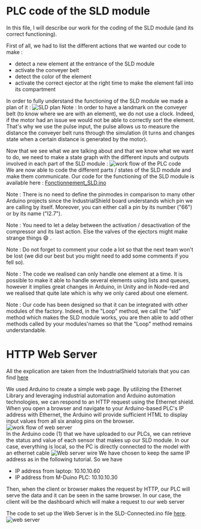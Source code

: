 # PLC code of the SLD module
In this file, I will describe our work for the coding of the SLD module (and its correct functioning).

First of all, we had to list the different actions that we wanted our code to make :

- detect a new element at the entrance of the SLD module
- activate the conveyer belt
- detect the color of the element
- activate the correct ejector at the right time to make the element fall into its compartment

In order to fully understand the functioning of the SLD module we made a plan of it :
![SLD plan](https://github.com/Weizhe-JIA/2.Digital-twin-of-a-Fischertechnik-factory/blob/main/imgs/3.1%20plan%20of%20SLD.png)
Note : In order to have a landmark on the conveyer belt (to know where we are with an element), we do not use a clock. Indeed, if the motor had an issue we would not be able to correctly sort the element. That's why we use the pulse input, the pulse allows us to measure the distance the conveyer belt runs through the simulation (it turns and changes state when a certain distance is generated by the motor).

Now that we see what we are talking about and that we know what we want to do, we need to make a state graph with the different inputs and outputs involved in each part of the SLD module :
![work flow of the PLC code](https://github.com/Weizhe-JIA/2.Digital-twin-of-a-Fischertechnik-factory/blob/main/imgs/3.2%20State_diaram_ProCom__1_.png)
<br>We are now able to code the different parts / states of the SLD module and make them communicate. Our code for the functioning of the SLD module is available here : [Fonctionnement_SLD.ino](https://github.com/Weizhe-JIA/2.Digital-twin-of-a-Fischertechnik-factory/blob/main/2.%20PLC%20code/Fonctionnement_SLD.ino/)

Note : There is no need to define the pinmodes in comparison to many other Arduino projects since the IndustrialShield board understands which pin we are calling by itself. Moreover, you can either call a pin by its number ("66") or by its name ("I2.7").

Note : You need to let a delay between the activation / desactivation of the compressor and its last action. Else the valves of the ejectors might make strange things 😄  .

Note : Do not forget to comment your code a lot so that the next team won't be lost (we did our best but you might need to add some comments if you fell so).

Note : The code we realised can only handle one element at a time. It is possible to make it able to handle several elements using lists and queues, however it implies great changes in Arduino, in Unity and in Node-red and we realised that quite late which is why we only cared about one element.

Note : Our code has been designed so that it can be integrated with other modules of the factory. Indeed, in the "Loop" method, we call the "sld" method which makes the SLD module works, you are then able to add other methods called by your modules'names so that the "Loop" method remains understandable.

# HTTP Web Server
All the explication are taken from the IndustrialShield tutorials that you can find [here](https://www.industrialshields.com/blog/arduino-industrial-1/post/arduino-web-server-tutorial-438/)

We used Arduino to create a simple web page. By utilizing the Ethernet Library and leveraging industrial automation and Arduino automation technologies, we can respond to an HTTP request using the Ethernet shield. When you open a browser and navigate to your Arduino-based PLC's IP address with Ethernet, the Arduino will provide sufficient HTML to display input values from all six analog pins on the browser.
![work flow of web server](https://github.com/Weizhe-JIA/2.Digital-twin-of-a-Fischertechnik-factory/blob/main/imgs/3.3%20WebServer.png)
<br>In the Arduino code (1) that we have uploaded to our PLCs, we can retrieve the status and value of each sensor that makes up our SLD module. In our case, everything is local, so the PC is directly connected to the model with an ethernet cable
![Web server wire](https://github.com/Weizhe-JIA/2.Digital-twin-of-a-Fischertechnik-factory/blob/main/imgs/3.4%20WebServerWire.png)
We have chosen to keep the same IP address as in the following tutorial. So we have

- IP address from laptop: 10.10.10.60
- IP address from M-Duino PLC: 10.10.10.30

Then, when the client or browser makes the request by HTTP, our PLC will serve the data and it can be seen in the same browser. In our case, the client will be the dashboard which will make a request to our web server

The code to set up the Web Server is in the SLD-Connected.ino file [here](https://github.com/Weizhe-JIA/2.Digital-twin-of-a-Fischertechnik-factory/blob/main/2.%20PLC%20code/SLD-Connected.ino/).
<br>![web server](https://github.com/Weizhe-JIA/2.Digital-twin-of-a-Fischertechnik-factory/blob/main/imgs/3.5%20WebServer.png)

